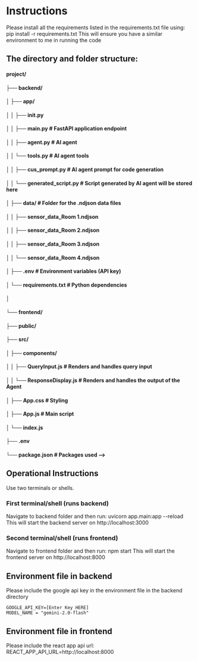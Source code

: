 # Instructions
Please install all the requirements listed in the requirements.txt file using:
    pip install -r requirements.txt
This will ensure you have a similar environment to me in running the code

## The directory and folder structure:
 
#### project/
#### ├── backend/
#### │   ├── app/
#### │   │   ├── __init__.py
#### │   │   ├── main.py             # FastAPI application endpoint
#### │   │   ├── agent.py            # AI agent
#### │   │   └── tools.py            # AI agent tools
#### │   │   ├── cus_prompt.py       # AI agent prompt for code generation
#### │   │   └── generated_script.py # Script generated by AI agent will be stored here
#### │   ├── data/                 # Folder for the .ndjson data files
#### │   │   ├── sensor_data_Room 1.ndjson
#### │   │   ├── sensor_data_Room 2.ndjson
#### │   │   ├── sensor_data_Room 3.ndjson
#### │   │   └── sensor_data_Room 4.ndjson
#### │   ├── .env                  # Environment variables (API key)
#### │   └── requirements.txt      # Python dependencies
#### │
#### └── frontend/
####     ├── public/
####     ├── src/
####     │   ├── components/
####     │   │   ├── QueryInput.js       # Renders and handles query input
####     │   │   └── ResponseDisplay.js  # Renders and handles the output of the Agent
####     │   ├── App.css                 # Styling
####     │   ├── App.js                  # Main script
####     │   └── index.js
####     ├── .env
####     └── package.json                # Packages used -->


## Operational Instructions
Use two terminals or shells.

### First terminal/shell (runs backend)
Navigate to backend folder and then run:
    uvicorn app.main:app --reload
This will start the backend server on http://localhost:3000 

### Second terminal/shell (runs frontend)
Navigate to frontend folder and then run:
    npm start
This will start the frontend server on http://localhost:8000 

## Environment file in backend

Please include the google api key in the environment file in the backend directory

    GOOGLE_API_KEY=[Enter Key HERE]
    MODEL_NAME = "gemini-2.0-flash"


## Environment file in frontend

Please include the react app api url:
    REACT_APP_API_URL=http://localhost:8000
